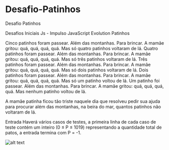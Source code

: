 # Desafio-Patinhos
Desafio Patinhos

Desafios Iniciais Js - Impulso JavaScript Evolution
Patinhos

Cinco patinhos foram passear. Além das montanhas. Para brincar. A mamãe gritou: quá, quá, quá, quá. Mas só quatro patinhos voltaram de lá. Quatro patinhos foram passear. Além das montanhas. Para brincar. A mamãe gritou: quá, quá, quá, quá. Mas só três patinhos voltaram de lá. Três patinhos foram passear. Além das montanhas. Para brincar. A mamãe gritou: quá, quá, quá, quá. Mas só dois patinhos voltaram de lá. Dois patinhos foram passear. Além das montanhas. Para brincar. A mamãe gritou: quá, quá, quá, quá. Mas só um patinho voltou de lá. Um patinho foi passear. Além das montanhas. Para brincar. A mamãe gritou: quá, quá, quá, quá. Mas nenhum patinho voltou de lá.

A mamãe patinha ficou tão triste naquele dia que resolveu pedir sua ajuda para procurar além das montanhas, na beira do mar, quantos patinhos não voltaram de lá.

Entrada
Haverá vários casos de testes, a primeira linha de cada caso de teste contém um inteiro (0 ≤ P ≤ 1019) representando a quantidade total de patos, a entrada termina com P = -1.

![alt text](https://user-images.githubusercontent.com/76081229/175286777-9a945da1-5fda-4a16-828f-ba0390c8bc49.png)
